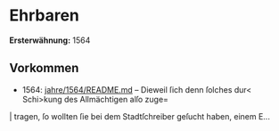 # Ehrbaren

**Ersterwähnung:** 1564

## Vorkommen
- 1564: [jahre/1564/README.md](../jahre/1564/README.md) – Dieweil ſich
denn ſolches dur< Schi>kung des Allmächtigen alſo zuge=

| tragen, ſo wollten ſie bei dem Stadtſchreiber geſucht haben,
einem E...
